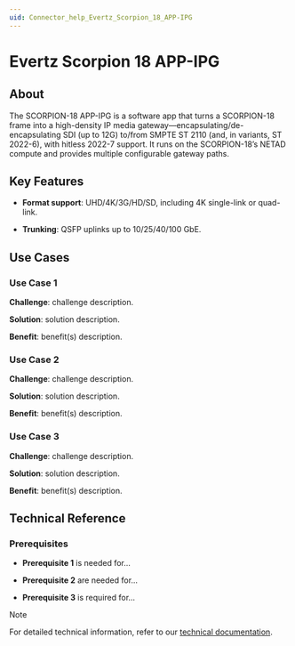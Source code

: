 ```yaml
---
uid: Connector_help_Evertz_Scorpion_18_APP-IPG
---
```


# Evertz Scorpion 18 APP-IPG

## About

The SCORPION-18 APP-IPG is a software app that turns a SCORPION-18 frame into a high-density IP media gateway—encapsulating/de-encapsulating SDI (up to 12G) to/from SMPTE ST 2110 (and, in variants, ST 2022-6), with hitless 2022-7 support. It runs on the SCORPION-18’s NETAD compute and provides multiple configurable gateway paths.

## Key Features

- **Format support**: UHD/4K/3G/HD/SD, including 4K single-link or quad-link.

- **Trunking**: QSFP uplinks up to 10/25/40/100 GbE.

## Use Cases

### Use Case 1

**Challenge**: challenge description.

**Solution**: solution description.

**Benefit**: benefit(s) description.

### Use Case 2

**Challenge**: challenge description.

**Solution**: solution description.

**Benefit**: benefit(s) description.

### Use Case 3

**Challenge**: challenge description.

**Solution**: solution description.

**Benefit**: benefit(s) description.

## Technical Reference

### Prerequisites

- **Prerequisite 1** is needed for...

- **Prerequisite 2** are needed for...

- **Prerequisite 3** is required for...

> [!NOTE]
> For detailed technical information, refer to our [technical documentation](xref:Connector_help_Evertz_Scorpion_18_APP-IPG_Technical).
